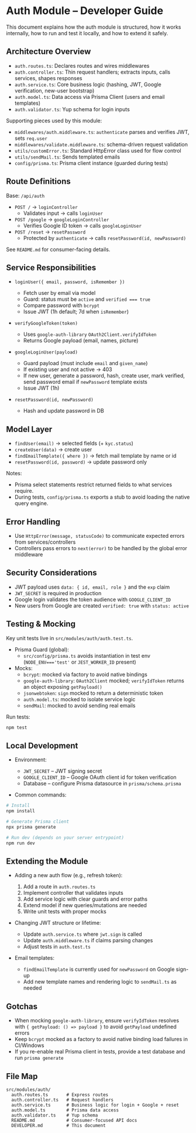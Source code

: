 # Auth Module – Developer Guide

This document explains how the auth module is structured, how it works internally, how to run and test it locally, and how to extend it safely.

## Architecture Overview

- `auth.routes.ts`: Declares routes and wires middlewares
- `auth.controller.ts`: Thin request handlers; extracts inputs, calls services, shapes responses
- `auth.service.ts`: Core business logic (hashing, JWT, Google verification, new-user bootstrap)
- `auth.model.ts`: Data access via Prisma Client (users and email templates)
- `auth.validator.ts`: Yup schema for login inputs

Supporting pieces used by this module:

- `middlewares/auth.middleware.ts`: `authenticate` parses and verifies JWT, sets `req.user`
- `middlewares/validate.middleware.ts`: schema-driven request validation
- `utils/customError.ts`: Standard HttpError class used for flow control
- `utils/sendMail.ts`: Sends templated emails
- `config/prisma.ts`: Prisma client instance (guarded during tests)

## Route Definitions

Base: `/api/auth`

- `POST /` → `loginController`
  - Validates input → calls `loginUser`
- `POST /google` → `googleLoginController`
  - Verifies Google ID token → calls `googleLoginUser`
- `POST /reset` → `resetPassword`
  - Protected by `authenticate` → calls `resetPassword(id, newPassword)`

See `README.md` for consumer-facing details.

## Service Responsibilities

- `loginUser({ email, password, isRemember })`

  - Fetch user by email via model
  - Guard: status must be `active` and `verified === true`
  - Compare password with `bcrypt`
  - Issue JWT (1h default; 7d when `isRemember`)

- `verifyGoogleToken(token)`

  - Uses `google-auth-library` `OAuth2Client.verifyIdToken`
  - Returns Google payload (email, names, picture)

- `googleLoginUser(payload)`

  - Guard payload (must include `email` and `given_name`)
  - If existing user and not active → 403
  - If new user, generate a password, hash, create user, mark verified, send password email if `newPassword` template exists
  - Issue JWT (1h)

- `resetPassword(id, newPassword)`
  - Hash and update password in DB

## Model Layer

- `findUser(email)` → selected fields (+ `kyc.status`)
- `createUser(data)` → create user
- `findEmailTemplate({ where })` → fetch mail template by name or id
- `resetPassword(id, password)` → update password only

Notes:

- Prisma select statements restrict returned fields to what services require.
- During tests, `config/prisma.ts` exports a stub to avoid loading the native query engine.

## Error Handling

- Use `HttpError(message, statusCode)` to communicate expected errors from services/controllers
- Controllers pass errors to `next(error)` to be handled by the global error middleware

## Security Considerations

- JWT payload uses `data: { id, email, role }` and the `exp` claim
- `JWT_SECRET` is required in production
- Google login validates the token audience with `GOOGLE_CLIENT_ID`
- New users from Google are created `verified: true` with `status: active`

## Testing & Mocking

Key unit tests live in `src/modules/auth/auth.test.ts`.

- Prisma Guard (global):
  - `src/config/prisma.ts` avoids instantiation in test env (`NODE_ENV==='test'` or `JEST_WORKER_ID` present)
- Mocks:
  - `bcrypt`: mocked via factory to avoid native bindings
  - `google-auth-library`: `OAuth2Client` mocked; `verifyIdToken` returns an object exposing `getPayload()`
  - `jsonwebtoken`: `sign` mocked to return a deterministic token
  - `auth.model.ts`: mocked to isolate service logic
  - `sendMail`: mocked to avoid sending real emails

Run tests:

```bash
npm test
```

## Local Development

- Environment:

  - `JWT_SECRET` – JWT signing secret
  - `GOOGLE_CLIENT_ID` – Google OAuth client id for token verification
  - Database – configure Prisma datasource in `prisma/schema.prisma`

- Common commands:

```bash
# Install
npm install

# Generate Prisma client
npx prisma generate

# Run dev (depends on your server entrypoint)
npm run dev
```

## Extending the Module

- Adding a new auth flow (e.g., refresh token):

  1. Add a route in `auth.routes.ts`
  2. Implement controller that validates inputs
  3. Add service logic with clear guards and error paths
  4. Extend model if new queries/mutations are needed
  5. Write unit tests with proper mocks

- Changing JWT structure or lifetime:

  - Update `auth.service.ts` where `jwt.sign` is called
  - Update `auth.middleware.ts` if claims parsing changes
  - Adjust tests in `auth.test.ts`

- Email templates:
  - `findEmailTemplate` is currently used for `newPassword` on Google sign-up
  - Add new template names and rendering logic to `sendMail.ts` as needed

## Gotchas

- When mocking `google-auth-library`, ensure `verifyIdToken` resolves with `{ getPayload: () => payload }` to avoid `getPayload` undefined errors
- Keep `bcrypt` mocked as a factory to avoid native binding load failures in CI/Windows
- If you re-enable real Prisma client in tests, provide a test database and run `prisma generate`

## File Map

```
src/modules/auth/
  auth.routes.ts       # Express routes
  auth.controller.ts   # Request handlers
  auth.service.ts      # Business logic for login + Google + reset
  auth.model.ts        # Prisma data access
  auth.validator.ts    # Yup schema
  README.md            # Consumer-focused API docs
  DEVELOPER.md         # This document
```
